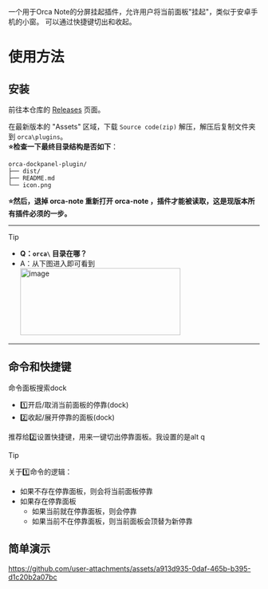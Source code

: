 一个用于Orca Note的分屏挂起插件，允许用户将当前面板"挂起"，类似于安卓手机的小窗。
可以通过快捷键切出和收起。

# 使用方法

## 安装

前往本仓库的 [Releases](https://github.com/cordinGH/orca-dockpanel-plugin/releases) 页面。

在最新版本的 "Assets" 区域，下载 `Source code(zip)` 解压，解压后复制文件夹到 `orca\plugins`。  
**⭐️检查一下最终目录结构是否如下**：


```
orca-dockpanel-plugin/
├── dist/
├── README.md
└── icon.png
```


**⭐️然后，退掉 orca-note 重新打开 orca-note ，插件才能被读取，这是现版本所有插件必须的一步。**

---

> [!TIP]  
> - **Q：`orca\` 目录在哪？**  
> - A：从下图进入即可看到  
>   <img width="321" height="134" alt="image" src="https://github.com/user-attachments/assets/50cf1e64-f628-42cb-8e77-82ae4083999b" />


---

## 命令和快捷键

命令面板搜索dock
- 1️⃣开启/取消当前面板的停靠(dock)
- 2️⃣收起/展开停靠的面板(dock)

推荐给2️⃣设置快捷键，用来一键切出停靠面板。我设置的是alt q

> [!TIP] 
> 关于1️⃣命令的逻辑：
> - 如果不存在停靠面板，则会将当前面板停靠
> - 如果存在停靠面板
>     - 如果当前就在停靠面板，则会停靠
>     - 如果当前不在停靠面板，则当前面板会顶替为新停靠

## 简单演示

https://github.com/user-attachments/assets/a913d935-0daf-465b-b395-d1c20b2a07bc


